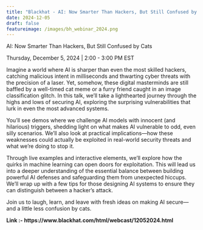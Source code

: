 ```yaml
---
title: "Blackhat - AI: Now Smarter Than Hackers, But Still Confused by Cats"
date: 2024-12-05
draft: false
featureimage: /images/bh_webinar_2024.png
---
```


AI: Now Smarter Than Hackers, But Still Confused by Cats

Thursday, December 5, 2024 | 2:00 - 3:00 PM EST

Imagine a world where AI is sharper than even the most skilled hackers, catching malicious intent in milliseconds and thwarting cyber threats with the precision of a laser. Yet, somehow, these digital masterminds are still baffled by a well-timed cat meme or a furry friend caught in an image classification glitch. In this talk, we’ll take a lighthearted journey through the highs and lows of securing AI, exploring the surprising vulnerabilities that lurk in even the most advanced systems.

You’ll see demos where we challenge AI models with innocent (and hilarious) triggers, shedding light on what makes AI vulnerable to odd, even silly scenarios. We’ll also look at practical implications—how these weaknesses could actually be exploited in real-world security threats and what we’re doing to stop it.

Through live examples and interactive elements, we’ll explore how the quirks in machine learning can open doors for exploitation. This will lead us into a deeper understanding of the essential balance between building powerful AI defenses and safeguarding them from unexpected hiccups. We’ll wrap up with a few tips for those designing AI systems to ensure they can distinguish between a hacker’s attack.

Join us to laugh, learn, and leave with fresh ideas on making AI secure—and a little less confusion by cats.

<b>
Link :- https://www.blackhat.com/html/webcast/12052024.html
